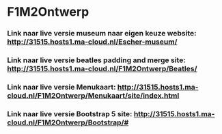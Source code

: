 # F1M2Ontwerp
### Link naar live versie museum naar eigen keuze website: http://31515.hosts1.ma-cloud.nl/Escher-museum/
### Link naar live versie beatles padding and merge site: http://31515.hosts1.ma-cloud.nl/F1M2Ontwerp/Beatles/
### Link naar live versie Menukaart: http://31515.hosts1.ma-cloud.nl/F1M2Ontwerp/Menukaart/site/index.html
### Link naar live versie Bootstrap 5 site: http://31515.hosts1.ma-cloud.nl/F1M2Ontwerp/Bootstrap/#
